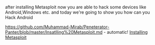 after installing Metasploit now you are able to hack some devices like Android,Windows etc. and today we're going to show you how can you Hack Android

https://github.com/Muhammad-Mirab/Peneterator-Panter/blob/master/Insatlling%20Metasploit.md - automatic!
[Installing Metasploit](https://github.com/Muhammad-Mirab/Peneterator-Panter/blob/master/Insatlling%20Metasploit.md)

